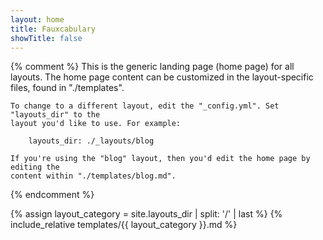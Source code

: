 ```yaml
---
layout: home
title: Fauxcabulary
showTitle: false
---
```


{% comment %}
    This is the generic landing page (home page) for all layouts. The home page content
    can be customized in the layout-specific files, found in "./templates".
    
    To change to a different layout, edit the "_config.yml". Set "layouts_dir" to the
    layout you'd like to use. For example:
    
        layouts_dir: ./_layouts/blog
    
    If you're using the "blog" layout, then you'd edit the home page by editing the 
    content within "./templates/blog.md".
{% endcomment %}

{% assign layout_category = site.layouts_dir | split: '/' | last %}
{% include_relative templates/{{ layout_category }}.md %}

&nbsp;
